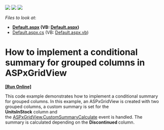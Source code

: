 <!-- default badges list -->
![](https://img.shields.io/endpoint?url=https://codecentral.devexpress.com/api/v1/VersionRange/128540674/13.2.7%2B)
[![](https://img.shields.io/badge/Open_in_DevExpress_Support_Center-FF7200?style=flat-square&logo=DevExpress&logoColor=white)](https://supportcenter.devexpress.com/ticket/details/T100756)
[![](https://img.shields.io/badge/📖_How_to_use_DevExpress_Examples-e9f6fc?style=flat-square)](https://docs.devexpress.com/GeneralInformation/403183)
<!-- default badges end -->
<!-- default file list -->
*Files to look at*:

* **[Default.aspx](./CS/Default.aspx) (VB: [Default.aspx](./VB/Default.aspx))**
* [Default.aspx.cs](./CS/Default.aspx.cs) (VB: [Default.aspx.vb](./VB/Default.aspx.vb))
<!-- default file list end -->
# How to implement a conditional summary for grouped columns in ASPxGridView
<!-- run online -->
**[[Run Online]](https://codecentral.devexpress.com/t100756/)**
<!-- run online end -->


<p>This code example demonstrates how to implement a conditional summary for grouped columns. In this example, an ASPxGridView is created with two grouped columns, a custom summary is set for the <strong>UnitsInStock</strong> column and the <a href="https://documentation.devexpress.com/#AspNet/DevExpressWebASPxGridViewASPxGridView_CustomSummaryCalculatetopic">ASPxGridView.CustomSummaryCalculate</a> event is handled. The summary is calculated depending on the <strong>Discontinued </strong>column.</p>

<br/>


